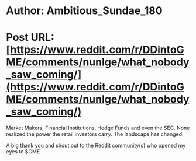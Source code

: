 # Author: Ambitious_Sundae_180
# Post URL: [https://www.reddit.com/r/DDintoGME/comments/nunlge/what_nobody_saw_coming/](https://www.reddit.com/r/DDintoGME/comments/nunlge/what_nobody_saw_coming/)


Market Makers, Financial Institutions, Hedge Funds and even the SEC.  None realized the power the retail investors carry.  The landscape has changed.

A big thank you and shout out to the Reddit community(s) who opened my eyes to $GME